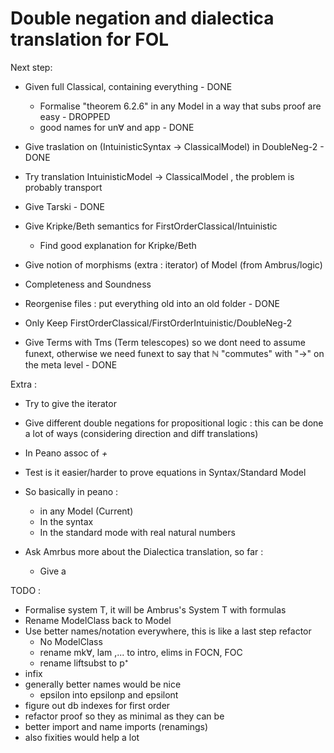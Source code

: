 # Double negation and dialectica translation for FOL

Next step:

- Given full Classical, containing everything - DONE
  - Formalise "theorem 6.2.6" in any Model in a way that subs proof are easy - DROPPED
  - good names for un∀ and app - DONE
- Give traslation on (IntuinisticSyntax -> ClassicalModel) in DoubleNeg-2 - DONE
- Try translation IntuinisticModel -> ClassicalModel , the problem is probably transport

- Give Tarski - DONE
- Give Kripke/Beth semantics for FirstOrderClassical/Intuinistic
  - Find good explanation for Kripke/Beth
- Give notion of morphisms (extra : iterator) of Model (from Ambrus/logic)
- Completeness and Soundness

- Reorgenise files : put everything old into an old folder - DONE
- Only Keep FirstOrderClassical/FirstOrderIntuinistic/DoubleNeg-2

- Give Terms with Tms (Term telescopes) so we dont need to assume funext, otherwise we need funext to say that ℕ "commutes" with "->" on the meta level - DONE

Extra :

- Try to give the iterator

- Give different double negations for propositional logic : this can be done a lot of ways (considering direction and diff translations)

- In Peano assoc of _+_
- Test is it easier/harder to prove equations in Syntax/Standard Model
- So basically in peano :
  - in any Model (Current)
  - In the syntax
  - In the standard mode with real natural numbers

- Ask Amrbus more about the Dialectica translation, so far :
  - Give a 

TODO :

- Formalise system T, it will be Ambrus's System T with formulas
- Rename ModelClass back to Model
- Use better names/notation everywhere, this is like a last step refactor
  - No ModelClass
  - rename mk∀, lam ,... to intro, elims in FOCN, FOC
  - rename liftsubst to p⁺
- infix
- generally better names would be nice
  - epsilon into epsilonp and epsilont
- figure out db indexes for first order
- refactor proof so they as minimal as they can be
- better import and name imports (renamings)
- also fixities would help a lot
